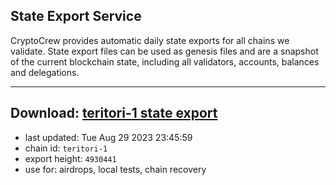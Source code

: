## State Export Service
CryptoCrew provides automatic daily state exports for all chains we validate. State export files can be used as genesis files and are a snapshot of the current blockchain state, including all validators, accounts, balances and delegations.

---
**Download: [teritori-1 state export](https://dl.ccvalidators.com/SERVICE/teritori/teritori-1_export_4930441.json)**
---

- last updated: Tue Aug 29 2023 23:45:59
- chain id: `teritori-1`
- export height: `4930441`
- use for: airdrops, local tests, chain recovery
